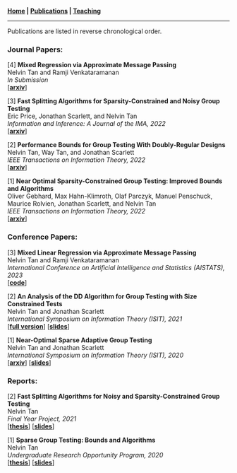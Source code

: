 **[Home](./) \| [Publications](./publications.html) \| [Teaching](./teaching.html)**

---

Publications are listed in reverse chronological order. 

### Journal Papers:

[4] **Mixed Regression via Approximate Message Passing** \
Nelvin Tan and Ramji Venkataramanan \
_In Submission_ \
\[[**arxiv**](https://arxiv.org/abs/2304.02229)\]

[3] **Fast Splitting Algorithms for Sparsity-Constrained and Noisy Group Testing** \
Eric Price, Jonathan Scarlett, and Nelvin Tan \
_Information and Inference: A Journal of the IMA, 2022_ \
\[[**arxiv**](https://arxiv.org/abs/2106.00308)\]

[2] **Performance Bounds for Group Testing With Doubly-Regular Designs** \
Nelvin Tan, Way Tan, and Jonathan Scarlett \
_IEEE Transactions on Information Theory, 2022_ \
\[[**arxiv**](https://arxiv.org/abs/2201.03745)\]

[1] **Near Optimal Sparsity-Constrained Group Testing: Improved Bounds and Algorithms** \
Oliver Gebhard, Max Hahn-Klimroth, Olaf Parczyk, Manuel Penschuck, Maurice Rolvien, Jonathan Scarlett, and Nelvin Tan \
_IEEE Transactions on Information Theory, 2022_ \
\[[**arxiv**](https://arxiv.org/abs/2004.11860)\]

### Conference Papers:

[3] **Mixed Linear Regression via Approximate Message Passing** \
Nelvin Tan and Ramji Venkataramanan \
_International Conference on Artificial Intelligence and Statistics (AISTATS), 2023_ \
\[[**code**](https://github.com/nelvintan/nelvintan.github.io/tree/main/files/Paper_codes/1_MLR_AMP)\]

[2] **An Analysis of the DD Algorithm for Group Testing with Size Constrained Tests** \
Nelvin Tan and Jonathan Scarlett \
_International Symposium on Information Theory (ISIT), 2021_ \
\[[**full version**](https://arxiv.org/abs/2201.03745)\] \[[**slides**](http://nelvintan.github.io/files/ISIT2021_slides.pdf)\]

[1] **Near-Optimal Sparse Adaptive Group Testing** \
Nelvin Tan and Jonathan Scarlett \
_International Symposium on Information Theory (ISIT), 2020_ \
\[[**arxiv**](https://arxiv.org/abs/2004.03119v1)\] \[[**slides**](http://nelvintan.github.io/files/ISIT2020_slides.pdf)\]

### Reports:

[2] **Fast Splitting Algorithms for Noisy and Sparsity-Constrained Group Testing** \
Nelvin Tan \
_Final Year Project, 2021_ \
\[[**thesis**](http://nelvintan.github.io/files/FYP_Final_Report.pdf)\] \[[**slides**](http://nelvintan.github.io/files/FYP_Slides.pdf)\]

[1] **Sparse Group Testing: Bounds and Algorithms** \
Nelvin Tan \
_Undergraduate Research Opportunity Program, 2020_ \
\[[**thesis**](http://nelvintan.github.io/files/UROP_Final_Report.pdf)\] \[[**slides**](http://nelvintan.github.io/files/UROP_Slides.pdf)\]
